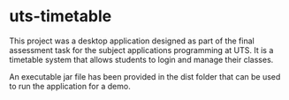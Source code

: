 # uts-timetable

This project was a desktop application designed as part of the final assessment task for the subject applications programming at UTS. It is a timetable system that allows students to login and manage their classes.

An executable jar file has been provided in the dist folder that can be used to run the application for a demo.
